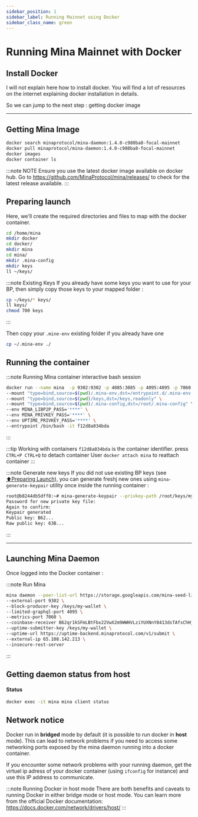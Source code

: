 ```yaml
---
sidebar_position: 1
sidebar_label: Running Mainnet using Docker
sidebar_class_name: green
---
```

# Running Mina Mainnet with Docker 
## Install Docker
I will not explain here how to install docker.
You will find a lot of resources on the internet explaining docker installation in details.

So we can jump to the next step : getting docker image

* * *
## Getting Mina Image
```bash
docker search minaprotocol/mina-daemon:1.4.0-c980ba8-focal-mainnet
docker pull minaprotocol/mina-daemon:1.4.0-c980ba8-focal-mainnet
docker images
docker container ls
```

:::note  NOTE
Ensure you use the latest docker image available on docker hub.
Go to https://github.com/MinaProtocol/mina/releases/ to check for the latest release available.
:::

## Preparing launch
Here, we'll create the required directories and files to map with the docker container.

```bash
cd /home/mina
mkdir docker
cd docker/
mkdir mina
cd mina/
mkdir .mina-config
mkdir keys
ll ~/keys/
```

:::note  Existing Keys
If you already have some keys you want to use for your BP, then simply copy those keys to your mapped folder :

```bash
cp ~/keys/* keys/
ll keys/
chmod 700 keys
```
:::

Then copy your `.mine-env` existing folder if you already have one

```bash
cp ~/.mina-env ./
```

## Running the container
:::note  Running  Mina container interactive bash session
```bash
docker run --name mina  -p 9302:9302 -p 4085:3085 -p 4095:4095 -p 7060:7060 \ 
--mount "type=bind,source=$(pwd)/.mina-env,dst=/entrypoint.d/.mina-env,readonly" \ 
--mount "type=bind,source=$(pwd)/keys,dst=/keys,readonly" \ 
--mount "type=bind,source=$(pwd)/.mina-config,dst=/root/.mina-config" \ 
--env MINA_LIBP2P_PASS='****' \ 
--env MINA_PRIVKEY_PASS='****' \ 
--env UPTIME_PRIVKEY_PASS='****' \ 
--entrypoint /bin/bash -it f12d8a034bda
```
:::

:::tip  Working with containers
`f12d8a034bda` is the container identifier.
press `CTRL+P CTRL+Q` to detach container
User `docker attach mina` to reattach container
:::

:::note  Generate new keys
If you did not use existing BP keys (see [⬆️Preparing Launch](#preparing-launch)), you can generate freshj new ones using `mina-generate-keypair` utility once inside the running container :

```bash
root@b8244db5dff8:~# mina-generate-keypair --privkey-path /root/keys/my-wallet
Password for new private key file:
Again to confirm:
Keypair generated
Public key: B62...
Raw public key: 63B...
```
:::

* * *
## Launching Mina Daemon
Once logged into the Docker container : 

:::note  Run Mina
```bash
mina daemon --peer-list-url https://storage.googleapis.com/mina-seed-lists/mainnet_seeds.txt \ 
--external-port 9302 \ 
--block-producer-key /keys/my-wallet \ 
--limited-graphql-port 4095 \ 
--metrics-port 7060 \ 
--coinbase-receiver B62qr1kSFmLBtFbx22VwX2m9WWHVLziYUXNnY8413dsTAfsChHjTM2S \ 
--uptime-submitter-key /keys/my-wallet \ 
--uptime-url https://uptime-backend.minaprotocol.com/v1/submit \ 
--external-ip 65.108.142.213 \ 
--insecure-rest-server
```
:::

## Getting daemon status from host
#### Status
```bash
docker exec -it mina mina client status
```

## Network notice
Docker run in **bridged** mode by default (it is possible to run docker in **host** mode).
This can lead to network problems if you need to access some networking ports exposed by the mina daemon running into a docker container.

If you encounter some network problems with your running daemon, get the virtuel ip adress of your docker container (using `ifconfig` for instance) and use this IP address to communicate.

:::note  Running Docker in host mode
There are both benefits and caveats to running Docker in either bridge mode or host mode. You can learn more from the official Docker documentation: https://docs.docker.com/network/drivers/host/
:::